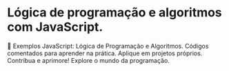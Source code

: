# Lógica de programação e algoritmos com JavaScript.

🚀 Exemplos JavaScript: Lógica de Programação e Algoritmos. Códigos comentados para aprender na prática. Aplique em projetos próprios. Contribua e aprimore! Explore o mundo da programação.
